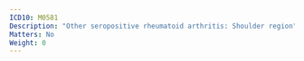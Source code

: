 ```yaml
---
ICD10: M0581
Description: "Other seropositive rheumatoid arthritis: Shoulder region"
Matters: No
Weight: 0
---
```

